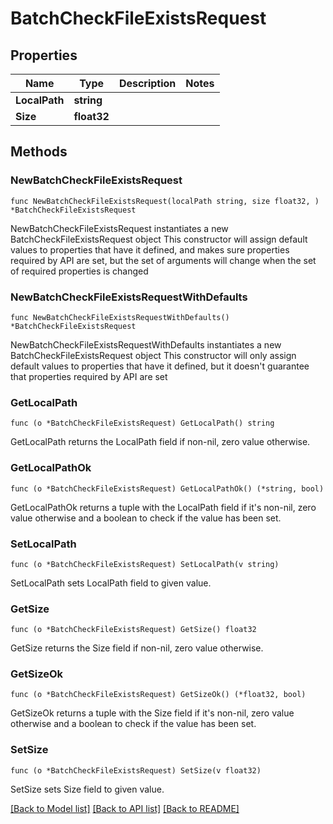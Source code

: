 # BatchCheckFileExistsRequest

## Properties

Name | Type | Description | Notes
------------ | ------------- | ------------- | -------------
**LocalPath** | **string** |  | 
**Size** | **float32** |  | 

## Methods

### NewBatchCheckFileExistsRequest

`func NewBatchCheckFileExistsRequest(localPath string, size float32, ) *BatchCheckFileExistsRequest`

NewBatchCheckFileExistsRequest instantiates a new BatchCheckFileExistsRequest object
This constructor will assign default values to properties that have it defined,
and makes sure properties required by API are set, but the set of arguments
will change when the set of required properties is changed

### NewBatchCheckFileExistsRequestWithDefaults

`func NewBatchCheckFileExistsRequestWithDefaults() *BatchCheckFileExistsRequest`

NewBatchCheckFileExistsRequestWithDefaults instantiates a new BatchCheckFileExistsRequest object
This constructor will only assign default values to properties that have it defined,
but it doesn't guarantee that properties required by API are set

### GetLocalPath

`func (o *BatchCheckFileExistsRequest) GetLocalPath() string`

GetLocalPath returns the LocalPath field if non-nil, zero value otherwise.

### GetLocalPathOk

`func (o *BatchCheckFileExistsRequest) GetLocalPathOk() (*string, bool)`

GetLocalPathOk returns a tuple with the LocalPath field if it's non-nil, zero value otherwise
and a boolean to check if the value has been set.

### SetLocalPath

`func (o *BatchCheckFileExistsRequest) SetLocalPath(v string)`

SetLocalPath sets LocalPath field to given value.


### GetSize

`func (o *BatchCheckFileExistsRequest) GetSize() float32`

GetSize returns the Size field if non-nil, zero value otherwise.

### GetSizeOk

`func (o *BatchCheckFileExistsRequest) GetSizeOk() (*float32, bool)`

GetSizeOk returns a tuple with the Size field if it's non-nil, zero value otherwise
and a boolean to check if the value has been set.

### SetSize

`func (o *BatchCheckFileExistsRequest) SetSize(v float32)`

SetSize sets Size field to given value.



[[Back to Model list]](../README.md#documentation-for-models) [[Back to API list]](../README.md#documentation-for-api-endpoints) [[Back to README]](../README.md)



